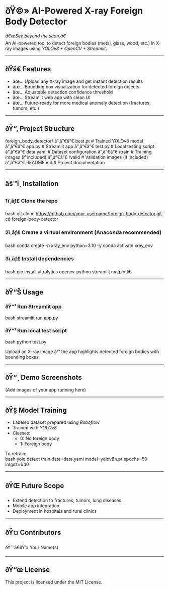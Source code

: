 # ðŸ©» AI-Powered X-ray Foreign Body Detector  

*â€œSee beyond the scan.â€*  
An AI-powered tool to detect foreign bodies (metal, glass, wood, etc.) in X-ray images using *YOLOv8 + OpenCV + Streamlit*.  

---

## ðŸš€ Features  
- âœ… Upload any X-ray image and get instant detection results  
- âœ… Bounding box visualization for detected foreign objects  
- âœ… Adjustable detection confidence threshold  
- âœ… Streamlit web app with clean UI  
- âœ… Future-ready for more medical anomaly detection (fractures, tumors, etc.)  

---

## ðŸ“‚ Project Structure  

foreign_body_detector/
â”‚â”€â”€ best.pt              # Trained YOLOv8 model
â”‚â”€â”€ app.py               # Streamlit app
â”‚â”€â”€ test.py              # Local testing script
â”‚â”€â”€ data.yaml            # Dataset configuration
â”‚â”€â”€ /train               # Training images (if included)
â”‚â”€â”€ /valid               # Validation images (if included)
â”‚â”€â”€ README.md            # Project documentation


---

## âš™ï¸ Installation  

### 1ï¸âƒ£ Clone the repo  
bash
git clone https://github.com/your-username/foreign-body-detector.git
cd foreign-body-detector


### 2ï¸âƒ£ Create a virtual environment (Anaconda recommended)  
bash
conda create -n xray_env python=3.10 -y
conda activate xray_env


### 3ï¸âƒ£ Install dependencies  
bash
pip install ultralytics opencv-python streamlit matplotlib


---

## ðŸ“Š Usage  

### ðŸ”¹ Run Streamlit app  
bash
streamlit run app.py


### ðŸ”¹ Run local test script  
bash
python test.py


Upload an X-ray image â†’ the app highlights detected foreign bodies with bounding boxes.  

---

## ðŸ“¸ Demo Screenshots  
(Add images of your app running here)  

---

## ðŸ§  Model Training  
- Labeled dataset prepared using *Roboflow*  
- Trained with *YOLOv8*  
- Classes:  
  - 0: No foreign body  
  - 1: Foreign body  

To retrain:  
bash
yolo detect train data=data.yaml model=yolov8n.pt epochs=50 imgsz=640


---

## ðŸŒ Future Scope  
- Extend detection to fractures, tumors, lung diseases  
- Mobile app integration  
- Deployment in hospitals and rural clinics  

---

## ðŸ¤ Contributors  
ðŸ‘¨â€ðŸ’» Your Name(s)  

---

## ðŸ“œ License  
This project is licensed under the MIT License.
